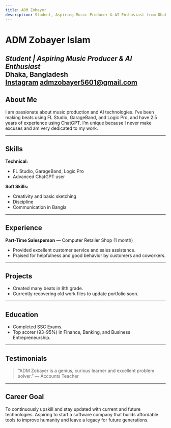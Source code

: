 ```yaml
---
title: ADM Zobayer 
description: Student, Aspiring Music Producer & AI Enthusiast from Dhaka, Bangladesh.
---
```


# ADM Zobayer Islam  
*Student | Aspiring Music Producer & AI Enthusiast*  
Dhaka, Bangladesh  
[Instagram](https://instagram.com/Adm_Zobayer)
admzobayer5601@gmail.com
---

## About Me  
I am passionate about music production and AI technologies. I’ve been making beats using FL Studio, GarageBand, and Logic Pro, and have 2.5 years of experience using ChatGPT. I’m unique because I never make excuses and am very dedicated to my work.

---

## Skills  

**Technical:**  
- FL Studio, GarageBand, Logic Pro  
- Advanced ChatGPT user  

**Soft Skills:**  
- Creativity and basic sketching  
- Discipline  
- Communication in Bangla  

---

## Experience  

**Part-Time Salesperson** — Computer Retailer Shop (1 month)  
- Provided excellent customer service and sales assistance.  
- Praised for helpfulness and good behavior by customers and coworkers.

---

## Projects  

- Created many beats in 8th grade.  
- Currently recovering old work files to update portfolio soon.

---

## Education  

- Completed SSC Exams.  
- Top scorer (93-95%) in Finance, Banking, and Business Entrepreneurship.

---

## Testimonials  

> “ADM Zobayer is a genius, curious learner and excellent problem solver.” — Accounts Teacher  

---

## Career Goal  

To continuously upskill and stay updated with current and future technologies. Aspiring to start a software company that builds affordable tools to improve humanity and leave a legacy for future generations.
